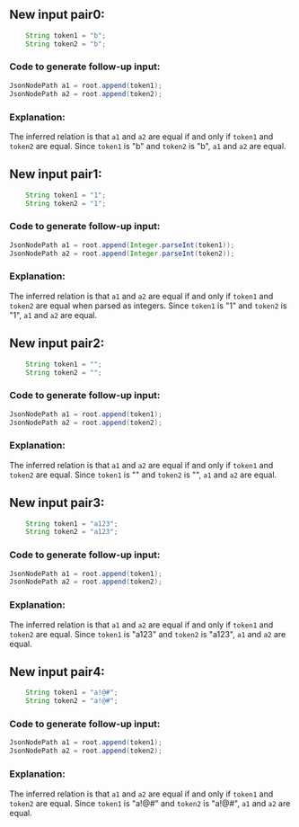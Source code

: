 ## New input pair0:
```java
    String token1 = "b";
    String token2 = "b";
```
### Code to generate follow-up input:
```java
JsonNodePath a1 = root.append(token1);
JsonNodePath a2 = root.append(token2);
```
### Explanation:
The inferred relation is that `a1` and `a2` are equal if and only if `token1` and `token2` are equal. Since `token1` is "b" and `token2` is "b", `a1` and `a2` are equal.

## New input pair1:
```java
    String token1 = "1";
    String token2 = "1";
```
### Code to generate follow-up input:
```java
JsonNodePath a1 = root.append(Integer.parseInt(token1));
JsonNodePath a2 = root.append(Integer.parseInt(token2));
```
### Explanation:
The inferred relation is that `a1` and `a2` are equal if and only if `token1` and `token2` are equal when parsed as integers. Since `token1` is "1" and `token2` is "1", `a1` and `a2` are equal.

## New input pair2:
```java
    String token1 = "";
    String token2 = "";
```
### Code to generate follow-up input:
```java
JsonNodePath a1 = root.append(token1);
JsonNodePath a2 = root.append(token2);
```
### Explanation:
The inferred relation is that `a1` and `a2` are equal if and only if `token1` and `token2` are equal. Since `token1` is "" and `token2` is "", `a1` and `a2` are equal.

## New input pair3:
```java
    String token1 = "a123";
    String token2 = "a123";
```
### Code to generate follow-up input:
```java
JsonNodePath a1 = root.append(token1);
JsonNodePath a2 = root.append(token2);
```
### Explanation:
The inferred relation is that `a1` and `a2` are equal if and only if `token1` and `token2` are equal. Since `token1` is "a123" and `token2` is "a123", `a1` and `a2` are equal.

## New input pair4:
```java
    String token1 = "a!@#";
    String token2 = "a!@#";
```
### Code to generate follow-up input:
```java
JsonNodePath a1 = root.append(token1);
JsonNodePath a2 = root.append(token2);
```
### Explanation:
The inferred relation is that `a1` and `a2` are equal if and only if `token1` and `token2` are equal. Since `token1` is "a!@#" and `token2` is "a!@#", `a1` and `a2` are equal.
